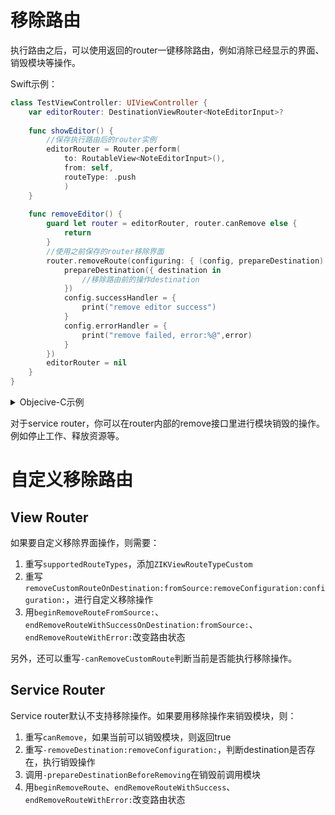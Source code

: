 # 移除路由

执行路由之后，可以使用返回的router一键移除路由，例如消除已经显示的界面、销毁模块等操作。

Swift示例：

```swift
class TestViewController: UIViewController {
    var editorRouter: DestinationViewRouter<NoteEditorInput>?
    
    func showEditor() {
        //保存执行路由后的router实例
        editorRouter = Router.perform(
            to: RoutableView<NoteEditorInput>(),
            from: self,
            routeType: .push
            )
    }
    
    func removeEditor() {
        guard let router = editorRouter, router.canRemove else {
            return
        }
        //使用之前保存的router移除界面
        router.removeRoute(configuring: { (config, prepareDestination) in
            prepareDestination({ destination in
                //移除路由前的操作destination
            })
            config.successHandler = {
                print("remove editor success")
            }
            config.errorHandler = {
                print("remove failed, error:%@",error)
            }
        })
        editorRouter = nil
    }
}
```

<details><summary>Objecive-C示例</summary>

```objectivec
@interface TestViewController()
@property (nonatomic, strong) ZIKViewRouter *editorRouter;
@end
@implementation TestViewController: UIViewController

- (void)showEditor {
  self.editorRouter = [ZIKViewRouterToView(NoteEditorInput) performFromSource:self routeType:ZIKViewRouteTypePush];
}

- (void)removeEditor {
  if ([self.editorRouter canRemove] == NO) {
      return;
  }
  [self.editorRouter removeRouteWithSuccessHandler:^{
      NSLog(@"remove editor success");
  } errorHandler:^(SEL routeAction, NSError *error) {
      NSLog(@"remove failed, error:%@",error);
  }];
  self.editorRouter = nil
}

@end
```

</details>

对于service router，你可以在router内部的remove接口里进行模块销毁的操作。例如停止工作、释放资源等。

# 自定义移除路由

## View Router

如果要自定义移除界面操作，则需要：

1. 重写`supportedRouteTypes`，添加`ZIKViewRouteTypeCustom`
2. 重写`removeCustomRouteOnDestination:fromSource:removeConfiguration:configuration:`，进行自定义移除操作
3. 用`beginRemoveRouteFromSource:`、`endRemoveRouteWithSuccessOnDestination:fromSource:`、`endRemoveRouteWithError:`改变路由状态

另外，还可以重写`-canRemoveCustomRoute`判断当前是否能执行移除操作。

## Service Router

Service router默认不支持移除操作。如果要用移除操作来销毁模块，则：

1. 重写`canRemove`，如果当前可以销毁模块，则返回true
2. 重写`-removeDestination:removeConfiguration:`，判断destination是否存在，执行销毁操作
3. 调用`-prepareDestinationBeforeRemoving`在销毁前调用模块
4. 用`beginRemoveRoute`、`endRemoveRouteWithSuccess`、`endRemoveRouteWithError:`改变路由状态